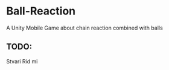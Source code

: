 # Ball-Reaction
A Unity Mobile Game about chain reaction combined with balls

## TODO:
Stvari
Rid mi
